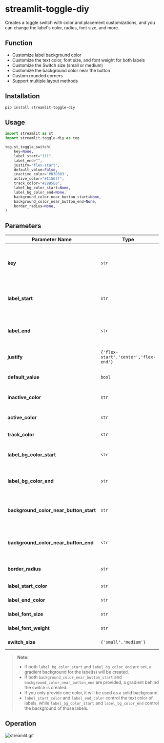 # streamlit-toggle-diy

Creates a toggle switch with color and placement customizations, and you can change the label's color, radius, font size, and more.

## Function

- Customize label background color
- Customize the text color, font size, and font weight for both labels
- Customize the Switch size (small or medium)
- Customize the background color near the button
- Custom rounded corners
- Support multiple layout methods

## Installation

```shell
pip install streamlit-toggle-diy
```

## Usage

```python
import streamlit as st
import streamlit-toggle-diy as tog

tog.st_toggle_switch(
    key=None,
    label_start="111",
    label_end="",
    justify='flex-start',
    default_value=False,
    inactive_color='#D3D3D3',
    active_color="#11567f",
    track_color="#29B5E8",
    label_bg_color_start=None,
    label_bg_color_end=None,
    background_color_near_button_start=None,
    background_color_near_button_end=None,
    border_radius=None,
)
```

## Parameters


| **Parameter Name**                         | **Type**                             | **Default**    | **Description**                                                                                                                         |
| ------------------------------------------ | ------------------------------------ | -------------- | --------------------------------------------------------------------------------------------------------------------------------------- |
| **key**                                    | `str`                                | None           | The unique identifier for each component instance.<br />Used to distinguish different component instances in the Streamlit application. |
| **label\_start**                           | `str`                                | `""`           | The text content of the label before the switch. If a preceding label is not needed, pass an empty string`""`.                          |
| **label\_end**                             | `str`                                | `""`           | The text content of the label after the switch. If a following label is not needed, pass an empty string`""`.                           |
| **justify**                                | `{'flex-start','center','flex-end'}` | `'flex-start'` | Controls alignment of labels and the switch within the container.                                                                       |
| **default\_value**                         | `bool`                               | `False`        | The initial state of the toggle switch.`True`= On,`False`= Off.                                                                         |
| **inactive\_color**                        | `str`                                | `'#D3D3D3'`    | The color of the slider when the switch is inactive (off).                                                                              |
| **active\_color**                          | `str`                                | `'#11567f'`    | The color of the slider when the switch is active (on).                                                                                 |
| **track\_color**                           | `str`                                | `'#29B5E8'`    | The color of the switch track (background).                                                                                             |
| **label\_bg\_color\_start**                | `str`                                | `None`         | The starting value of the label background color, used to create a gradient effect.                                                     |
| **label\_bg\_color\_end**                  | `str`                                | `None`         | The ending value of the label background color, used to create a gradient effect.                                                       |
| **background\_color\_near\_button\_start** | `str`                                | `None`         | The starting value of the background color near the switch, used to create a gradient effect behind the component.                      |
| **background\_color\_near\_button\_end**   | `str`                                | `None`         | The ending value of the background color near the switch, used to create a gradient effect behind the component.                        |
| **border\_radius**                         | `str`                                | `None`         | The border-radius of the component, such as`'4px'`,`'8px'`,`'50%'`, etc.                                                                |
| **label\_start\_color**                    | `str`                                | `"#7f1916"`    | Text color for the left (start) label.                                                                                                  |
| **label\_end\_color**                      | `str`                                | `"#FFFFFF"`    | Text color for the right (end) label.                                                                                                   |
| **label\_font\_size**                      | `str`                                | `"14px"`       | Font size for both labels (e.g.`"14px"`,`"12pt"`).                                                                                      |
| **label\_font\_weight**                    | `str`                                | `"bold"`       | Font weight for both labels (e.g.`"bold"`,`"normal"`,`"500"`).                                                                          |
| **switch\_size**                           | `{'small','medium'}`                 | `"medium"`     | The size of the Switch component.                                                                                                       |

> **Note**:
>
> * If both `label_bg_color_start` and `label_bg_color_end` are set, a gradient background for the label(s) will be created.
> * If both `background_color_near_button_start` and `background_color_near_button_end` are provided, a gradient behind the switch is created.
> * If you only provide one color, it will be used as a solid background.
> * `label_start_color` and `label_end_color` control the text color of labels, while `label_bg_color_start` and `label_bg_color_end` control the background of those labels.

## Operation

![streamlit.gif](assets/streamlit.gif)
